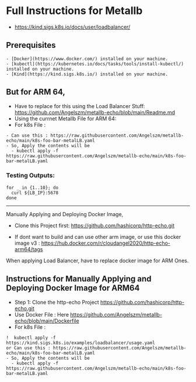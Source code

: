 # Full Instructions for Metallb
- https://kind.sigs.k8s.io/docs/user/loadbalancer/

## Prerequisites
```
- [Docker](https://www.docker.com/) installed on your machine.
- [kubectl](https://kubernetes.io/docs/tasks/tools/install-kubectl/) installed on your machine.
- [Kind](https://kind.sigs.k8s.io/) installed on your machine.
```


## But for ARM 64, 
- Have to replace for this using the Load Balancer Stuff: https://github.com/Angelszm/metallb-echo/blob/main/Readme.md
- Using the currnet Metallb File for ARM 64: 
- For k8s File : 
```
- Can use this : https://raw.githubusercontent.com/Angelszm/metallb-echo/main/k8s-foo-bar-metalLB.yaml
- So, Apply the contents will be
  - kubectl apply -f https://raw.githubusercontent.com/Angelszm/metallb-echo/main/k8s-foo-bar-metalLB.yaml
```


### Testing Outputs: 
```
for _ in {1..10}; do
  curl ${LB_IP}:5678
done
```

-----------------------------------------------------------------
Manually Applying and Deploying Docker Image, 
- Clone this Project first: https://github.com/hashicorp/http-echo.git

- If dont want to build and can use other arm image, or  use this docker image v3 : https://hub.docker.com/r/cloudangel2020/http-echo-arm64/tags


When applying Load Balancer, have to replace docker image for ARM Ones. 
## Instructions for Manually Applying and Deploying Docker Image for ARM64

- Step 1: Clone the http-echo Project https://github.com/hashicorp/http-echo.git
- Use Docker File : Here https://github.com/Angelszm/metallb-echo/blob/main/Dockerfile
- For k8s File : 
```
!  kubectl apply -f https://kind.sigs.k8s.io/examples/loadbalancer/usage.yaml
or Can use this : https://raw.githubusercontent.com/Angelszm/metallb-echo/main/k8s-foo-bar-metalLB.yaml
- So, Apply the contents will be
  - kubectl apply -f https://raw.githubusercontent.com/Angelszm/metallb-echo/main/k8s-foo-bar-metalLB.yaml
```
